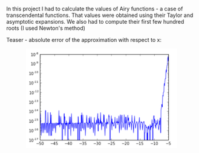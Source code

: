In this project I had to calculate the values of Airy functions - a case of transcendental functions.
That values were obtained using their Taylor and asymptotic expansions. We also had to compute their first few hundred roots (I used Newton's method)
  
  
Teaser - absolute error of the approximation with respect to x:
<div style="text-align: center;">
    <img src="teaser.png" alt="Error plot" width="400"/>
</div>
